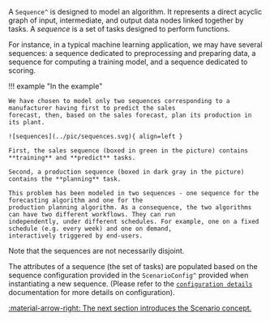 A `Sequence^` is designed to model an algorithm. It represents a direct acyclic graph of input, intermediate, and output
data nodes linked together by tasks. A *sequence* is a set of tasks designed to perform functions.

For instance, in a typical machine learning application, we may have several sequences: a sequence dedicated to
preprocessing and preparing data, a sequence for computing a training model, and a sequence dedicated to scoring.

!!! example "In the example"

    We have chosen to model only two sequences corresponding to a manufacturer having first to predict the sales
    forecast, then, based on the sales forecast, plan its production in its plant.

    ![sequences](../pic/sequences.svg){ align=left }

    First, the sales sequence (boxed in green in the picture) contains **training** and **predict** tasks.

    Second, a production sequence (boxed in dark gray in the picture) contains the **planning** task.

    This problem has been modeled in two sequences - one sequence for the forecasting algorithm and one for the
    production planning algorithm. As a consequence, the two algorithms can have two different workflows. They can run
    independently, under different schedules. For example, one on a fixed schedule (e.g. every week) and one on demand,
    interactively triggered by end-users.


Note that the sequences are not necessarily disjoint.

The attributes of a sequence (the set of tasks) are populated based on the sequence configuration provided in the
`ScenarioConfig^` provided when instantiating a new sequence. (Please refer to the
[`configuration details`](../config/scenario-config.md) documentation for more details on configuration).


[:material-arrow-right: The next section introduces the Scenario concept.](../scenario.md)

